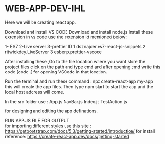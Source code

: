 # WEB-APP-DEV-IHL

Here we will be creating react app.

Download and install VS CODE
Download and install node.js 
Install these extension in vs code use the extension id mentioned below:

1- ES7
2-Live server
3-prettier
ID 
1   dsznajder.es7-react-js-snippets
2   ritwickdey.LiveServer
3  esbenp.prettier-vscode

After installing these ,Go to the file location where you want store the project files
click on the path and type cmd  and after opening cmd write this code [code .] for opening VSCode in that location.

Run the terminal and run these command :
npx create-react-app my-app
this will create the app files.
Then type npm start to start the app and the local host address will come.

In the src folder use :
App.js
NavBar.js
Index.js
TestAction.js 

for designing and editing the app definations.



RUN APP.JS FILE      FOR OUTPUT     
for importing different styles use this site :  https://getbootstrap.com/docs/5.3/getting-started/introduction/
for install reference: https://create-react-app.dev/docs/getting-started



